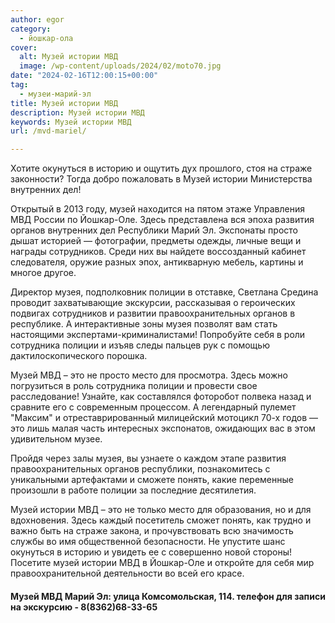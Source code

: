 ```yaml
---
author: egor
category:
  - йошкар-ола
cover:
  alt: Музей истории МВД
  image: /wp-content/uploads/2024/02/moto70.jpg
date: "2024-02-16T12:00:15+00:00"
tag:
  - музеи-марий-эл
title: Музей истории МВД
description: Музей истории МВД
keywords: Музей истории МВД
url: /mvd-mariel/

---
```

Хотите окунуться в историю и ощутить дух прошлого, стоя на страже законности? Тогда добро пожаловать в Музей истории Министерства внутренних дел!

Открытый в 2013 году, музей находится на пятом этаже Управления МВД России по Йошкар-Оле. Здесь представлена вся эпоха развития органов внутренних дел Республики Марий Эл. Экспонаты просто дышат историей — фотографии, предметы одежды, личные вещи и награды сотрудников. Среди них вы найдете воссозданный кабинет следователя, оружие разных эпох, антикварную мебель, картины и многое другое.

Директор музея, подполковник полиции в отставке, Светлана Средина проводит захватывающие экскурсии, рассказывая о героических подвигах сотрудников и развитии правоохранительных органов в республике. А интерактивные зоны музея позволят вам стать настоящими экспертами-криминалистами! Попробуйте себя в роли сотрудника полиции и изъяв следы пальцев рук с помощью дактилоскопического порошка.

Музей МВД – это не просто место для просмотра. Здесь можно погрузиться в роль сотрудника полиции и провести свое расследование! Узнайте, как составлялся фоторобот полвека назад и сравните его с современным процессом. А легендарный пулемет "Максим" и отреставрированный милицейский мотоцикл 70-х годов — это лишь малая часть интересных экспонатов, ожидающих вас в этом удивительном музее.

Пройдя через залы музея, вы узнаете о каждом этапе развития правоохранительных органов республики, познакомитесь с уникальными артефактами и сможете понять, какие переменные произошли в работе полиции за последние десятилетия.

Музей истории МВД – это не только место для образования, но и для вдохновения. Здесь каждый посетитель сможет понять, как трудно и важно быть на страже закона, и прочувствовать всю значимость службы во имя общественной безопасности. Не упустите шанс окунуться в историю и увидеть ее с совершенно новой стороны! Посетите музей истории МВД в Йошкар-Оле и откройте для себя мир правоохранительной деятельности во всей его красе.

#### Музей МВД Марий Эл: улица Комсомольская, 114\. телефон для записи на экскурсию - 8(8362)68-33-65
